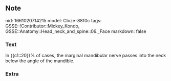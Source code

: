 ## Note
nid: 1661020714215
model: Cloze-88f0c
tags: GSSE::!Contributor::Mickey_Kondo, GSSE::Anatomy::Head_neck_and_spine::06._Face
markdown: false

### Text
In {{c1::20}}% of cases, the marginal mandibular nerve passes into the neck below the angle of the mandible.

### Extra

